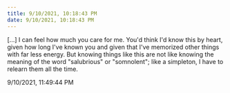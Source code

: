 ```yaml
---
title: 9/10/2021, 10:18:43 PM
date: 9/10/2021, 10:18:43 PM
---
```


[...] I can feel how much you care for me. You'd think I'd know this by heart, given how long I've known you and given that I've memorized other things with far less energy. But knowing things like this are not like knowing the meaning of the word "salubrious" or "somnolent"; like a simpleton, I have to relearn them all the time.

9/10/2021, 11:49:44 PM
